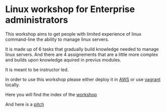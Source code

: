 # Linux workshop for Enterprise administrators

This workshop aims to get people with limited experience of linux command-line the ability to manage linux servers.

It is made up of 6 tasks that gradually build knowledge needed to manage linux servers. And there are 4 assignements that are a little more complex and builds upon knowledge aquired in previus modules.

It is meant to be instructor led.

In order to use this workshop please either deploy it in [AWS](content/aws.md) or use [vagrant](content/vagrant.md) locally.

Here you will find the index of the [workshop](thews.md)

And here is a [pitch](pitch.md)